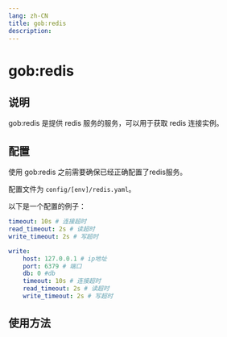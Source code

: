 ```yaml
---
lang: zh-CN
title: gob:redis
description: 
---
```

# gob:redis

## 说明

gob:redis 是提供 redis 服务的服务，可以用于获取 redis 连接实例。

## 配置

使用 gob:redis 之前需要确保已经正确配置了redis服务。

配置文件为 `config/[env]/redis.yaml`。

以下是一个配置的例子：

```yaml
timeout: 10s # 连接超时
read_timeout: 2s # 读超时
write_timeout: 2s # 写超时

write:
    host: 127.0.0.1 # ip地址
    port: 6379 # 端口
    db: 0 #db
    timeout: 10s # 连接超时
    read_timeout: 2s # 读超时
    write_timeout: 2s # 写超时

```

## 使用方法

```go

```
